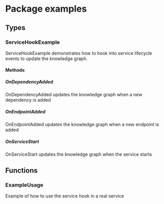 # Package examples

## Types

### ServiceHookExample

ServiceHookExample demonstrates how to hook into service lifecycle events to update the knowledge
graph.

#### Methods

##### OnDependencyAdded

OnDependencyAdded updates the knowledge graph when a new dependency is added

##### OnEndpointAdded

OnEndpointAdded updates the knowledge graph when a new endpoint is added

##### OnServiceStart

OnServiceStart updates the knowledge graph when the service starts

## Functions

### ExampleUsage

Example of how to use the service hook in a real service
